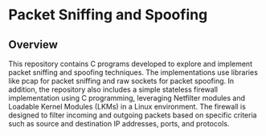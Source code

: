 # Packet Sniffing and Spoofing

## Overview
This repository contains C programs developed to explore and implement packet sniffing and spoofing techniques. The implementations use libraries like pcap for packet sniffing and raw sockets for packet spoofing. In addition, the repository also includes a simple stateless firewall implementation using C programming, leveraging Netfilter modules and Loadable Kernel Modules (LKMs) in a Linux environment. The firewall is designed to filter incoming and outgoing packets based on specific criteria such as source and destination IP addresses, ports, and protocols. 


